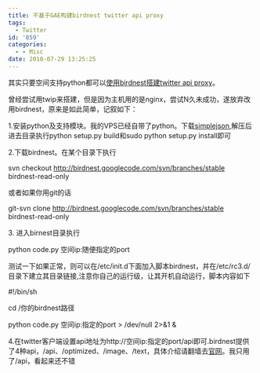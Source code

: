 ```yaml
---
title: 不基于GAE构建birdnest twitter api proxy
tags:
  - Twitter
id: '859'
categories:
  - - Misc
date: 2010-07-29 13:25:25
---
```


其实只要空间支持python都可以[使用birdnest搭建twitter api proxy](http://yegle.net/2009/07/29/setup-a-birdnest-twitter-api-proxy-on-your-own-host/)。

曾经尝试用twip来搭建，但是因为主机用的是nginx，尝试N久未成功，遂放弃改用birdnest，原来是如此简单，记叙如下：

1.安装python及支持模块。我的VPS已经自带了python。下载[simplejson](http://pypi.python.org/pypi/simplejson/),解压后进去目录执行python setup.py build和sudo python setup.py install即可

2.下载birdnest。在某个目录下执行

svn checkout http://birdnest.googlecode.com/svn/branches/stable birdnest-read-only

或者如果你用git的话

git-svn clone http://birdnest.googlecode.com/svn/branches/stable birdnest-read-only

3\. 进入birnest目录执行

python code.py 空间ip:随便指定的port

测试一下如果正常，则可以在/etc/init.d下面加入脚本birdnest，并在/etc/rc3.d/目录下建立其目录链接,注意你自己的运行级，让其开机自动运行，脚本内容如下

#!/bin/sh

cd /你的birdnest路径

python code.py 空间ip:指定的port > /dev/null 2>&1 &

4.在twitter客户端设置api地址为http://空间ip:指定的port/api即可.birdnest提供了4种api，/api、/optimized、/image、/text，具体介绍请翻墙去[官网](http://nest.onedd.net/)。我只用了/api，看起来还不错